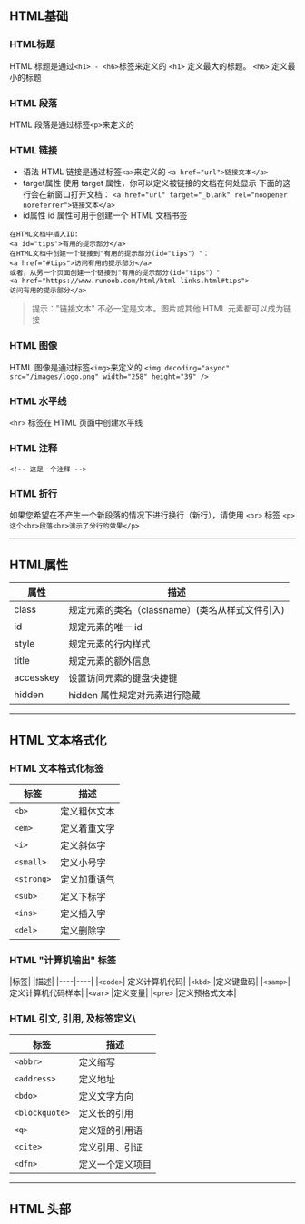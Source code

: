## HTML基础
### HTML标题
HTML 标题是通过`<h1> - <h6>`标签来定义的
`<h1>` 定义最大的标题。 `<h6>` 定义最小的标题
### HTML 段落
HTML 段落是通过标签`<p>`来定义的
### HTML 链接
- 语法
HTML 链接是通过标签`<a>`来定义的
`<a href="url">链接文本</a>`
- target属性
 使用 target 属性，你可以定义被链接的文档在何处显示
 下面的这行会在新窗口打开文档：
 `<a href="url" target="_blank" rel="noopener noreferrer">链接文本</a>`
- id属性
id 属性可用于创建一个 HTML 文档书签
```
在HTML文档中插入ID:
<a id="tips">有用的提示部分</a>
在HTML文档中创建一个链接到"有用的提示部分(id="tips"）"：
<a href="#tips">访问有用的提示部分</a>
或者，从另一个页面创建一个链接到"有用的提示部分(id="tips"）"
<a href="https://www.runoob.com/html/html-links.html#tips">
访问有用的提示部分</a>
```
  
>提示："链接文本" 不必一定是文本。图片或其他 HTML 元素都可以成为链接
### HTML 图像
HTML 图像是通过标签`<img>`来定义的
`<img decoding="async" src="/images/logo.png" width="258" height="39" />`
### HTML 水平线
`<hr>` 标签在 HTML 页面中创建水平线
### HTML 注释
`<!-- 这是一个注释 -->`
### HTML 折行
如果您希望在不产生一个新段落的情况下进行换行（新行），请使用 `<br>` 标签
`<p>这个<br>段落<br>演示了分行的效果</p>`

<hr>

## HTML属性
|属性|描述|
|---|---|
|class|规定元素的类名（classname）(类名从样式文件引入)|
|id|规定元素的唯一 id|
|style|规定元素的行内样式|
|title|规定元素的额外信息|
|accesskey|设置访问元素的键盘快捷键|
|hidden|hidden 属性规定对元素进行隐藏|

<hr>

## HTML 文本格式化
### HTML 文本格式化标签
|标签|描述|
|---|---|
|`<b>`|定义粗体文本|
|`<em>`|定义着重文字|
|`<i>`|定义斜体字|
|`<small>`|定义小号字|
|`<strong>`|定义加重语气|
|`<sub>`|定义下标字|
|`<ins>`|定义插入字|
|`<del>`|定义删除字|

### HTML "计算机输出" 标签
|标签|	|描述|
|----|----|
|`<code>`|	定义计算机代码|
|`<kbd>`	|定义键盘码|
|`<samp>`|定义计算机代码样本|
|`<var>`	|定义变量|
|`<pre>`	|定义预格式文本|

### HTML 引文, 引用, 及标签定义\
|标签|描述|
|---|---|
|`<abbr>`|定义缩写|
|`<address>`|定义地址|
|`<bdo>`|定义文字方向|
`<blockquote>`|定义长的引用|
`<q>`|定义短的引用语|
`<cite>`|定义引用、引证|
`<dfn>`|定义一个定义项目|

<hr>

## HTML 头部
